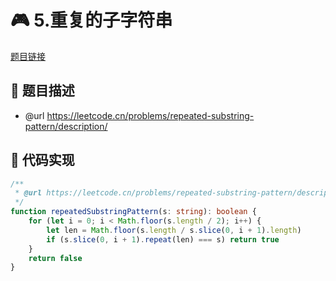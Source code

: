 # 🎮 5.重复的子字符串

[题目链接](https://leetcode.cn/problems/repeated-substring-pattern/description/)

## 📌 题目描述
* @url https://leetcode.cn/problems/repeated-substring-pattern/description/

## 📎 代码实现
```typescript
/**
 * @url https://leetcode.cn/problems/repeated-substring-pattern/description/
 */
function repeatedSubstringPattern(s: string): boolean {
    for (let i = 0; i < Math.floor(s.length / 2); i++) {
        let len = Math.floor(s.length / s.slice(0, i + 1).length)
        if (s.slice(0, i + 1).repeat(len) === s) return true
    }
    return false
}

```
